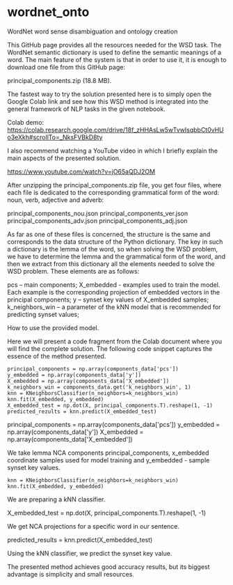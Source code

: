 # wordnet_onto
WordNet word sense disambiguation and ontology creation

This GitHub page provides all the resources needed for the WSD task. The WordNet semantic dictionary is used to define the semantic meanings of a word. The main feature of the system is that in order to use it, it is enough to download one file from this GitHub page:

principal_components.zip  (18.8 MB).

The fastest way to try the solution presented here is to simply open the Google Colab link and see how this WSD method is integrated into the general framework of NLP tasks in the given notebook.

Colab demo: https://colab.research.google.com/drive/18f_zHHAsLw5wTvwIsqbbCt0vHUo3eXkh#scrollTo=_NksFVBkD8ty

I also recommend watching a YouTube video in which I briefly explain the main aspects of the presented solution.

https://www.youtube.com/watch?v=jO65aQDJ2OM


After unzipping the principal_components.zip file, you get four files, where each file is dedicated to the corresponding grammatical form of the word: noun, verb, adjective and adverb:


principal_components_nou.json
principal_components_ver.json
principal_components_adv.json
principal_components_adj.json


As far as one of these files is concerned, the structure is the same and corresponds to the data structure of the Python dictionary. The key in such a dictionary is the lemma of the word, so when solving the WSD problem, we have to determine the lemma and the grammatical form of the word, and then we extract from this dictionary all the elements needed to solve the WSD problem. These elements are as follows:


pcs – main components;
X_embedded - examples used to train the model. Each example is the corresponding projection of embedded vectors in the principal components;
y – synset key values ​​of X_embedded samples;
k_neighbors_win – a parameter of the kNN model that is recommended for predicting synset values;

How to use the provided model.


Here we will present a code fragment from the Colab document where you will find the complete solution. The following code snippet captures the essence of the method presented.


    principal_components = np.array(components_data['pcs'])
    y_embedded = np.array(components_data['y'])
    X_embedded = np.array(components_data['X_embedded'])
    k_neighbors_win = components_data.get('k_neighbors_win', 1)
    knn = KNeighborsClassifier(n_neighbors=k_neighbors_win)
    knn.fit(X_embedded, y_embedded)
    X_embedded_test = np.dot(X, principal_components.T).reshape(1, -1)
    predicted_rezults = knn.predict(X_embedded_test)



principal_components = np.array(components_data['pcs'])
 y_embedded = np.array(components_data['y'])
 X_embedded = np.array(components_data['X_embedded'])

We take lemma NCA components principal_components, x_embedded coordinate samples used for model training and y_embedded - sample synset key values.

    knn = KNeighborsClassifier(n_neighbors=k_neighbors_win)
    knn.fit(X_embedded, y_embedded)

We are preparing a kNN classifier.

X_embedded_test = np.dot(X, principal_components.T).reshape(1, -1)


We get NCA projections for a specific word in our sentence.

predicted_results = knn.predict(X_embedded_test)

Using the kNN classifier, we predict the synset key value.

The presented method achieves good accuracy results, but its biggest advantage is simplicity and small resources.







